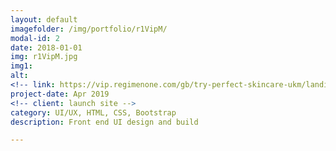 ```yaml
---
layout: default
imagefolder: /img/portfolio/r1VipM/
modal-id: 2
date: 2018-01-01
img: r1VipM.jpg
img1: 
alt: 
<!-- link: https://vip.regimenone.com/gb/try-perfect-skincare-ukm/landing/ -->
project-date: Apr 2019
<!-- client: launch site -->
category: UI/UX, HTML, CSS, Bootstrap
description: Front end UI design and build 

---
```

